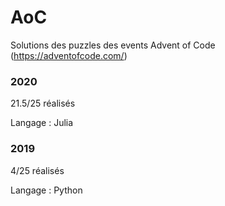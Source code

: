 # AoC
Solutions des puzzles des events Advent of Code (https://adventofcode.com/)

### 2020

21.5/25 réalisés

Langage : Julia


### 2019

4/25 réalisés

Langage : Python
